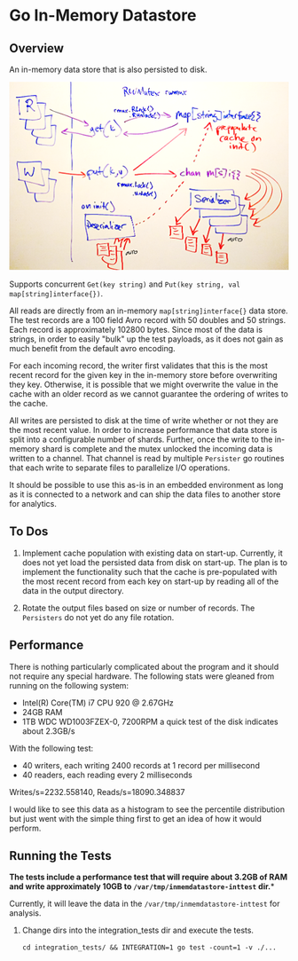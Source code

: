 # Go In-Memory Datastore

## Overview

An in-memory data store that is also persisted to disk.

![alt text for screen readers](overview.png "Go In-Memory Datastore Overview")

Supports concurrent ```Get(key string)``` and ```Put(key string, val map[string]interface{})```.

All reads are directly from an in-memory ```map[string]interface{}``` data store.  The test records are a 100 field Avro record with 50 doubles and 50 strings.  Each record is approximately 102800 bytes.  Since most of the data is strings, in order to easily "bulk" up the test payloads, as it does not gain as much benefit from the default avro encoding.

For each incoming record, the writer first validates that this is the most recent record for the given key in the in-memory store before overwriting they key.  Otherwise, it is possible that we might overwrite the value in the cache with an older record as we cannot guarantee the ordering of writes to the cache.

All writes are persisted to disk at the time of write whether or not they are the most recent value.  In order to increase performance that data store is split into a configurable number of shards.  Further, once the write to the in-memory shard is complete and the mutex unlocked the incoming data is written to a channel.  That channel is read by multiple `Persister` go routines that each write to separate files to parallelize I/O operations.

It should be possible to use this as-is in an embedded environment as long as it is connected to a network and can ship the data files to another store for analytics.
## To Dos

1. Implement cache population with existing data on start-up.  Currently, it does not yet load the persisted data from disk on start-up.  The plan is to implement the functionality such that the cache is pre-populated with the most recent record from each key on start-up by reading all of the data in the output directory.

1. Rotate the output files based on size or number of records. The `Persisters` do not yet do any file rotation.

## Performance

There is nothing particularly complicated about the program and it should not require any special hardware.  The following stats were gleaned from running on the following system:

- Intel(R) Core(TM) i7 CPU 920  @ 2.67GHz
- 24GB RAM
- 1TB WDC WD1003FZEX-0, 7200RPM a quick test of the disk indicates about 2.3GB/s

With the following test:

- 40 writers, each writing 2400 records at 1 record per millisecond
- 40 readers, each reading every 2 milliseconds

Writes/s=2232.558140, Reads/s=18090.348837

I would like to see this data as a histogram to see the percentile distribution but just went with the simple thing first to get an idea of how it would perform.

## Running the Tests

**The tests include a performance test that will require about 3.2GB of RAM and write approximately 10GB to ```/var/tmp/inmemdatastore-inttest``` dir.***

Currently, it will leave the data in the ```/var/tmp/inmemdatastore-inttest``` for analysis.

1. Change dirs into the integration_tests dir and execute the tests.
    ```
    cd integration_tests/ && INTEGRATION=1 go test -count=1 -v ./...
    ```